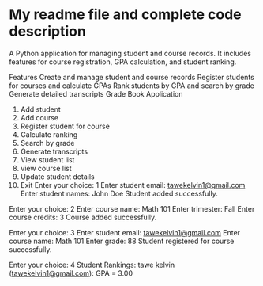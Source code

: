 # My readme file and complete code description
A Python application for managing student and course records. It includes features for course registration, GPA calculation, and student ranking.

Features
Create and manage student and course records
Register students for courses and calculate GPAs
Rank students by GPA and search by grade
Generate detailed transcripts
Grade Book Application
1. Add student
2. Add course
3. Register student for course
4. Calculate ranking
5. Search by grade
6. Generate transcripts
7. View student list
8. view course list
9. Update student details
10. Exit
Enter your choice: 1
Enter student email: tawekelvin1@gmail.com 
Enter student names: John Doe
Student added successfully.

Enter your choice: 2
Enter course name: Math 101
Enter trimester: Fall
Enter course credits: 3
Course added successfully.

Enter your choice: 3
Enter student email: tawekelvin1@gmail.com 
Enter course name: Math 101
Enter grade: 88
Student registered for course successfully.

Enter your choice: 4
Student Rankings:
tawe kelvin (tawekelvin1@gmail.com): GPA = 3.00

